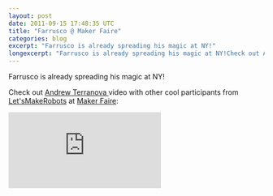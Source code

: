 ```yaml
---
layout: post
date: 2011-09-15 17:48:35 UTC
title: "Farrusco @ Maker Faire"
categories: blog
excerpt: "Farrusco is already spreading his magic at NY!"
longexcerpt: "Farrusco is already spreading his magic at NY!Check out Andrew Terranova video with other cool participants from Let\'sMakeRobots at Maker Faire:"
---
```


Farrusco is already spreading his magic at NY!

Check out <a href="http://letsmakerobots.com/user/5293">Andrew Terranova </a>video with other cool participants from <a href="http://letsmakerobots.com/">Let'sMakeRobots</a> at <a href="http://makerfaire.com/">Maker Faire</a>:

<div class="video-container"><iframe src="http://www.youtube.com/embed/x4P15f1imtU" frameborder="0" allowfullscreen></iframe></div>
